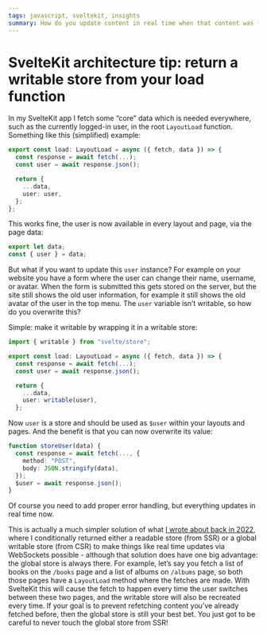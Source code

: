 ```yaml
---
tags: javascript, sveltekit, insights
summary: How do you update content in real time when that content was fetched from the layout’s load function?
---
```


# SvelteKit architecture tip: return a writable store from your load function

In my SvelteKit app I fetch some “core” data which is needed everywhere, such as the currently logged-in user, in the root `LayoutLoad` function. Something like this (simplified) example:

```typescript
export const load: LayoutLoad = async ({ fetch, data }) => {
  const response = await fetch(...);
  const user = await response.json();

  return {
    ...data,
    user: user,
  };
};
```

This works fine, the user is now available in every layout and page, via the page data:

```typescript
export let data;
const { user } = data;
```

But what if you want to update this `user` instance? For example on your website you have a form where the user can change their name, username, or avatar. When the form is submitted this gets stored on the server, but the site still shows the old user information, for example it still shows the old avatar of the user in the top menu. The `user` variable isn’t writable, so how do you overwrite this?

Simple: make it writable by wrapping it in a writable store:

```typescript
import { writable } from "svelte/store";

export const load: LayoutLoad = async ({ fetch, data }) => {
  const response = await fetch(...);
  const user = await response.json();

  return {
    ...data,
    user: writable(user),
  };
```

Now `user` is a store and should be used as `$user` within your layouts and pages. And the benefit is that you can now overwrite its value:

```typescript
function storeUser(data) {
  const response = await fetch(..., { 
    method: "POST", 
    body: JSON.stringify(data),
  });
  $user = await response.json();
}
```

Of course you need to add proper error handling, but everything updates in real time now.

This is actually a much simpler solution of what [I wrote about back in 2022](/articles/2022/sveltekit-architecture/), where I conditionally returned either a readable store (from SSR) or a global writable store (from CSR) to make things like real time updates via WebSockets possible - although that solution does have one big advantage: the global store is always there. For example, let’s say you fetch a list of books on the `/books` page and a list of albums on `/albums` page, so both those pages have a `LayoutLoad` method where the fetches are made. With SvelteKit this will cause the fetch to happen every time the user switches between these two pages, and the writable store will also be recreated every time. If your goal is to prevent refetching content you’ve already fetched before, then the global store is still your best bet. You just got to be careful to never touch the global store from SSR!